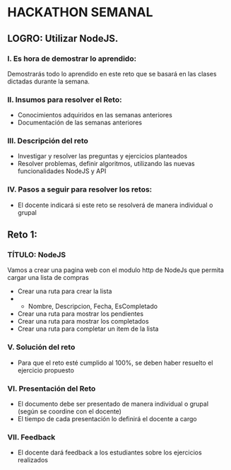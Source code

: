 # HACKATHON SEMANAL

## LOGRO: Utilizar NodeJS. 

### I.	Es hora de demostrar lo aprendido:
Demostrarás todo lo aprendido en este reto que se basará en las clases dictadas durante la semana.
### II.	Insumos para resolver el Reto:
- Conocimientos adquiridos en las semanas anteriores
- Documentación de las semanas anteriores

### III.	Descripción del reto
- Investigar y resolver las preguntas y ejercicios planteados
- Resolver problemas, definir algoritmos, utilizando las nuevas funcionalidades NodeJS y API

### IV.	Pasos a seguir para resolver los retos: 

- El docente indicará si este reto se resolverá de manera individual o grupal

## Reto 1:

### TÍTULO: NodeJS

Vamos a crear una pagina web con el modulo http de NodeJs que permita cargar una lista de compras 

- Crear una ruta para crear la lista
- - Nombre, Descripcion, Fecha, EsCompletado 
- Crear una ruta para mostrar los pendientes
- Crear una ruta para mostrar los completados
- Crear una ruta para completar un item de la lista


### V.	Solución del reto
- Para que el reto esté cumplido al 100%, se deben haber resuelto el ejercicio propuesto

### VI.	Presentación del Reto
- El documento debe ser presentado de manera individual o grupal (según se coordine con el docente)
- El tiempo de cada presentación lo definirá el docente a cargo

### VII.	Feedback
- El docente dará feedback a los estudiantes sobre los ejercicios realizados